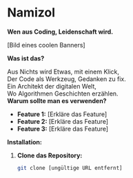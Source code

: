 # Namizol 

**Wen aus Coding, Leidenschaft wird.**

[Bild eines coolen Banners]

**Was ist das?**

Aus Nichts wird Etwas, mit einem Klick, <br>
Der Code als Werkzeug, Gedanken zu fix.<br>
Ein Architekt der digitalen Welt,<br>
Wo Algorithmen Geschichten erzählen.<br>
**Warum sollte man es verwenden?**

* **Feature 1:** [Erkläre das Feature]
* **Feature 2:** [Erkläre das Feature]
* **Feature 3:** [Erkläre das Feature]

**Installation:**

1. **Clone das Repository:**
   ```bash
   git clone [ungültige URL entfernt]
